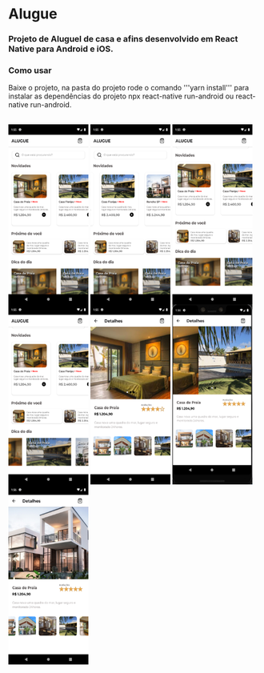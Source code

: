 # Alugue

### Projeto de Aluguel de casa e afins desenvolvido em React Native para Android e iOS.

### Como usar

Baixe o projeto, na pasta do projeto rode o comando '''yarn install''' para instalar as dependências do projeto npx react-native run-android ou react-native run-android.

<div style="display: inline_block"><br>
<img align="center" height="360" width="160" src="./img/Screenshot_1659664509.png">
<img align="center" height="360" width="160" src="./img/Screenshot_1659664513.png">
<img align="center" height="360" width="160" src="./img/Screenshot_1659664517.png">
<img align="center" height="360" width="160" src="./img/Screenshot_1659664520.png">
<img align="center" height="360" width="160" src="./img/Screenshot_1659664527.png">
<img align="center" height="360" width="160" src="./img/Captura de tela 2022-08-04 225551.png">
<img align="center" height="360" width="160" src="./img/Screenshot_1659664572.png">
</div>
